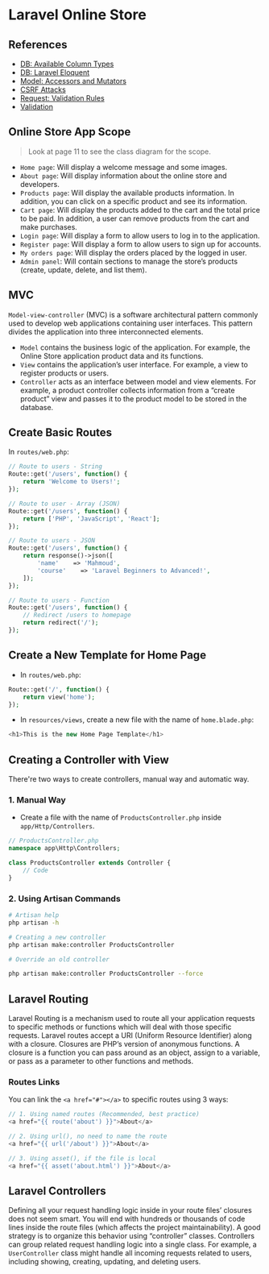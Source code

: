# Laravel Online Store

## References

- [DB: Available Column Types](https://laravel.com/docs/9.x/migrations#available-column-types)
- [DB: Laravel Eloquent](https://laravel.com/docs/9.x/eloquent)
- [Model: Accessors and Mutators](https://laravel.com/docs/9.x/eloquent-mutators#accessors-and-mutators)
- [CSRF Attacks](https://owasp.org/www-community/attacks/csrf)
- [Request: Validation Rules](https://laravel.com/docs/9.x/validation#available-validation-rules)
- [Validation](https://laravel.com/docs/9.x/validation)

## Online Store App Scope

> Look at page 11 to see the class diagram for the scope.

- `Home page`: Will display a welcome message and some images.
- `About page`: Will display information about the online store and developers.
- `Products page`: Will display the available products information. In addition, you can click on a specific product and see its information.
- `Cart page`: Will display the products added to the cart and the total price to be paid. In addition, a user can remove products from the cart and make purchases.
- `Login page`: Will display a form to allow users to log in to the application.
- `Register page`: Will display a form to allow users to sign up for accounts.
- `My orders page`: Will display the orders placed by the logged in user.
- `Admin panel`: Will contain sections to manage the store’s products (create, update, delete, and list them).

## MVC

`Model-view-controller` (MVC) is a software architectural pattern commonly used to develop web applications containing user interfaces. This pattern divides the application into three interconnected elements.

- `Model` contains the business logic of the application. For example, the Online Store application product data and its functions.
- `View` contains the application’s user interface. For example, a view to register products or users.
- `Controller` acts as an interface between model and view elements. For example, a product controller collects information from a “create product” view and passes it to the product model to be stored in the database.

## Create Basic Routes

In `routes/web.php`:

```php
// Route to users - String
Route::get('/users', function() {
    return 'Welcome to Users!';
});

// Route to user - Array (JSON)
Route::get('/users', function() {
    return ['PHP', 'JavaScript', 'React'];
});

// Route to users - JSON
Route::get('/users', function() {
    return response()->json([
        'name'    => 'Mahmoud',
        'course'    => 'Laravel Beginners to Advanced!',
    ]);
});

// Route to users - Function
Route::get('/users', function() {
    // Redirect /users to homepage
    return redirect('/');
});
```

## Create a New Template for Home Page

- In `routes/web.php`:

```php
Route::get('/', function() {
    return view('home');
});
```

- In `resources/views`, create a new file with the name of `home.blade.php`:

```php
<h1>This is the new Home Page Template</h1>
```

## Creating a Controller with View

There're two ways to create controllers, manual way and automatic way.

### 1. Manual Way

- Create a file with the name of `ProductsController.php` inside `app/Http/Controllers`.

```php
// ProductsController.php
namespace app\Http\Controllers;

class ProductsController extends Controller {
    // Code
}
```

### 2. Using Artisan Commands

```bash
# Artisan help
php artisan -h

# Creating a new controller
php artisan make:controller ProductsController

# Override an old controller

php artisan make:controller ProductsController --force
```

## Laravel Routing

Laravel Routing is a mechanism used to route all your application requests to specific methods or functions which will deal with those specific requests. Laravel routes accept a URI (Uniform Resource Identifier) along with a closure. Closures are PHP’s version of anonymous functions. A closure is a function you can pass around as an object, assign to a variable, or pass as a parameter to other functions and methods.

### Routes Links

You can link the `<a href="#"></a>` to specific routes using 3 ways:

```php
// 1. Using named routes (Recommended, best practice)
<a href="{{ route('about') }}">About</a>

// 2. Using url(), no need to name the route
<a href="{{ url('/about') }}">About</a>

// 3. Using asset(), if the file is local
<a href="{{ asset('about.html') }}">About</a>
```

## Laravel Controllers

Defining all your request handling logic inside in your route files’ closures does not seem smart. You will end with hundreds or thousands of code lines inside the route files (which affects the project maintainability). A good strategy is to organize this behavior using “controller” classes. Controllers can group related request handling logic into a single class. For example, a `UserController` class might handle all incoming requests related to users, including showing, creating, updating, and deleting users.
